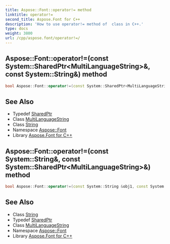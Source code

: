 ```yaml
---
title: Aspose::Font::operator!= method
linktitle: operator!=
second_title: Aspose.Font for C++
description: 'How to use operator!= method of  class in C++.'
type: docs
weight: 3800
url: /cpp/aspose.font/operator!=/
---
```

## Aspose::Font::operator!=(const System::SharedPtr\<MultiLanguageString\>\&, const System::String\&) method




```cpp
bool Aspose::Font::operator!=(const System::SharedPtr<MultiLanguageString> &obj1, const System::String &obj2)
```

## See Also

* Typedef [SharedPtr](../../system/sharedptr/)
* Class [MultiLanguageString](../multilanguagestring/)
* Class [String](../../system/string/)
* Namespace [Aspose::Font](../)
* Library [Aspose.Font for C++](../../)
## Aspose::Font::operator!=(const System::String\&, const System::SharedPtr\<MultiLanguageString\>\&) method




```cpp
bool Aspose::Font::operator!=(const System::String &obj1, const System::SharedPtr<MultiLanguageString> &obj2)
```

## See Also

* Class [String](../../system/string/)
* Typedef [SharedPtr](../../system/sharedptr/)
* Class [MultiLanguageString](../multilanguagestring/)
* Namespace [Aspose::Font](../)
* Library [Aspose.Font for C++](../../)
